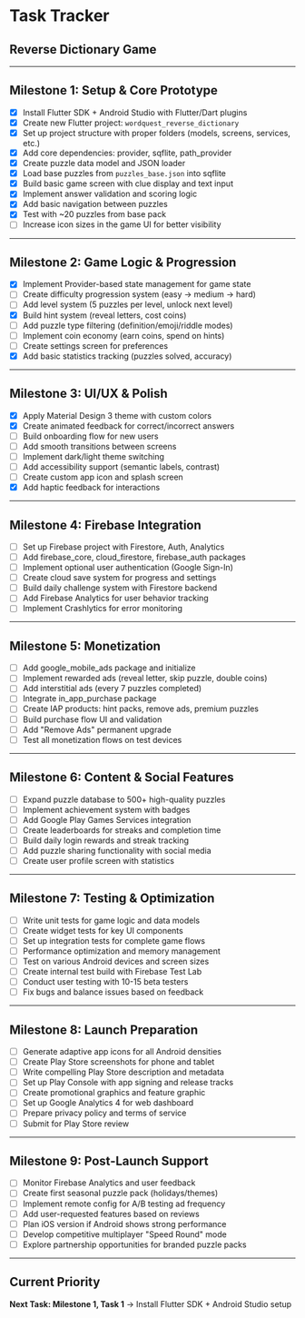 # Task Tracker  
## Reverse Dictionary Game

---

## Milestone 1: Setup & Core Prototype
- [x] Install Flutter SDK + Android Studio with Flutter/Dart plugins  
- [x] Create new Flutter project: `wordquest_reverse_dictionary`  
- [x] Set up project structure with proper folders (models, screens, services, etc.)  
- [x] Add core dependencies: provider, sqflite, path_provider  
- [x] Create puzzle data model and JSON loader  
- [x] Load base puzzles from `puzzles_base.json` into sqflite  
- [x] Build basic game screen with clue display and text input  
- [x] Implement answer validation and scoring logic  
- [x] Add basic navigation between puzzles  
- [x] Test with ~20 puzzles from base pack  
- [ ] Increase icon sizes in the game UI for better visibility

---

## Milestone 2: Game Logic & Progression  
- [x] Implement Provider-based state management for game state  
- [ ] Create difficulty progression system (easy → medium → hard)  
- [ ] Add level system (5 puzzles per level, unlock next level)  
- [x] Build hint system (reveal letters, cost coins)  
- [ ] Add puzzle type filtering (definition/emoji/riddle modes)  
- [ ] Implement coin economy (earn coins, spend on hints)  
- [ ] Create settings screen for preferences  
- [x] Add basic statistics tracking (puzzles solved, accuracy)  

---

## Milestone 3: UI/UX & Polish
- [x] Apply Material Design 3 theme with custom colors  
- [x] Create animated feedback for correct/incorrect answers  
- [ ] Build onboarding flow for new users  
- [ ] Add smooth transitions between screens  
- [ ] Implement dark/light theme switching  
- [ ] Add accessibility support (semantic labels, contrast)  
- [ ] Create custom app icon and splash screen  
- [x] Add haptic feedback for interactions  

---

## Milestone 4: Firebase Integration
- [ ] Set up Firebase project with Firestore, Auth, Analytics  
- [ ] Add firebase_core, cloud_firestore, firebase_auth packages  
- [ ] Implement optional user authentication (Google Sign-In)  
- [ ] Create cloud save system for progress and settings  
- [ ] Build daily challenge system with Firestore backend  
- [ ] Add Firebase Analytics for user behavior tracking  
- [ ] Implement Crashlytics for error monitoring  

---

## Milestone 5: Monetization
- [ ] Add google_mobile_ads package and initialize  
- [ ] Implement rewarded ads (reveal letter, skip puzzle, double coins)  
- [ ] Add interstitial ads (every 7 puzzles completed)  
- [ ] Integrate in_app_purchase package  
- [ ] Create IAP products: hint packs, remove ads, premium puzzles  
- [ ] Build purchase flow UI and validation  
- [ ] Add "Remove Ads" permanent upgrade  
- [ ] Test all monetization flows on test devices  

---

## Milestone 6: Content & Social Features
- [ ] Expand puzzle database to 500+ high-quality puzzles  
- [ ] Implement achievement system with badges  
- [ ] Add Google Play Games Services integration  
- [ ] Create leaderboards for streaks and completion time  
- [ ] Build daily login rewards and streak tracking  
- [ ] Add puzzle sharing functionality with social media  
- [ ] Create user profile screen with statistics  

---

## Milestone 7: Testing & Optimization
- [ ] Write unit tests for game logic and data models  
- [ ] Create widget tests for key UI components  
- [ ] Set up integration tests for complete game flows  
- [ ] Performance optimization and memory management  
- [ ] Test on various Android devices and screen sizes  
- [ ] Create internal test build with Firebase Test Lab  
- [ ] Conduct user testing with 10-15 beta testers  
- [ ] Fix bugs and balance issues based on feedback  

---

## Milestone 8: Launch Preparation
- [ ] Generate adaptive app icons for all Android densities  
- [ ] Create Play Store screenshots for phone and tablet  
- [ ] Write compelling Play Store description and metadata  
- [ ] Set up Play Console with app signing and release tracks  
- [ ] Create promotional graphics and feature graphic  
- [ ] Set up Google Analytics 4 for web dashboard  
- [ ] Prepare privacy policy and terms of service  
- [ ] Submit for Play Store review  

---

## Milestone 9: Post-Launch Support
- [ ] Monitor Firebase Analytics and user feedback  
- [ ] Create first seasonal puzzle pack (holidays/themes)  
- [ ] Implement remote config for A/B testing ad frequency  
- [ ] Add user-requested features based on reviews  
- [ ] Plan iOS version if Android shows strong performance  
- [ ] Develop competitive multiplayer "Speed Round" mode  
- [ ] Explore partnership opportunities for branded puzzle packs  

---

## Current Priority
**Next Task: Milestone 1, Task 1** → Install Flutter SDK + Android Studio setup